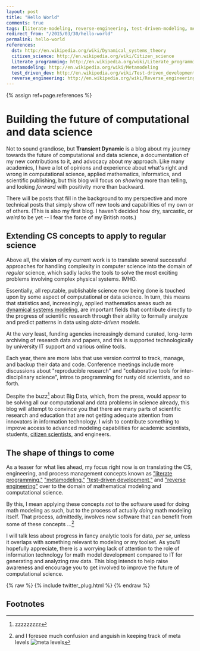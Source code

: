 ```yaml
---
layout: post
title: "Hello World"
comments: true
tags: [literate-modeling, reverse-engineering, test-driven-modeling, metamodeling, discussion]
redirect_from: "/2015/03/30/hello-world"
permalink: hello-world
references:
  dst: http://en.wikipedia.org/wiki/Dynamical_systems_theory
  citizen_science: http://en.wikipedia.org/wiki/Citizen_science
  literate_programming: http://en.wikipedia.org/wiki/Literate_programming
  metamodeling: http://en.wikipedia.org/wiki/Metamodeling
  test_driven_dev: http://en.wikipedia.org/wiki/Test-driven_development
  reverse_engineering: http://en.wikipedia.org/wiki/Reverse_engineering
---
```


{% assign ref=page.references %}

# Building the future of computational and data science

Not to sound grandiose, but **Transient Dynamic** is a blog about my
journey towards the future of computational and data science, a
documentation of my new contributions to it, and advocacy about my
approach. Like many academics, I have a lot of opinions and experience
about what's right and wrong in computational science, applied
mathematics, informatics, and scientific publishing, but this blog
will focus on *showing* more than telling, and looking *forward* with
positivity more than backward.

There will be posts that fill in the background to my perspective and
more technical posts that simply show off new tools and capabilities
of my own or of others. (This is also my first blog. I haven't decided
how dry, sarcastic, or *weird* to be yet -- I fear the force of my British roots.)

## Extending CS concepts to apply to regular science

Above all, the **vision** of my current work is to translate several
successful approaches for handling complexity in computer science into
the domain of *regular* science, which sadly lacks the tools to solve
the most exciting problems involving complex physical
systems. IMHO.

Essentially, all reputable, publishable science now being done is
touched upon by some aspect of computational or data science. In turn,
this means that statistics and, increasingly, applied mathematics
areas such as
[dynamical systems modeling]({{ref['dst']}}),
are important fields that contribute directly to the progress of
scientific research through their ability to formally analyze and
predict patterns in data using *data-driven models*.

At the very least, funding agencies increasingly demand curated, long-term
archiving of research data and papers, and this is supported
technologically by university IT support and various online tools.

Each year, there are more labs that use version control to track,
manage, and backup their data and code. Conference meetings include
more discussions about "reproducible research" and "collaborative
tools for inter-disciplinary science", intros to programming for rusty
old scientists, and so forth.

Despite the buzz[^1] about Big Data, which, from the press, would
appear to be solving all our computational and data problems in
science already, this blog will attempt to convince you that there are
many parts of scientific research and education that are not getting
adequate attention from innovators in information technology. I wish
to contribute something to improve access to advanced modeling
capabilities for academic scientists, students,
[citizen scientists]({{ref['citizen_science']}}), and engineers.

## The shape of things to come

As a teaser for what lies ahead, my focus right now is on translating
the CS, engineering, and process management concepts known as
["literate programming,"]({{ref['literate_programming']}})
["metamodeling,"]({{ref['metamodeling']}})
["test-driven development,"]({{ref['test_driven_dev']}})
and
["reverse engineering"]({{ref['reverse_engineering']}})
over to the domain of mathematical modeling and computational
science.

By this, I mean applying these concepts *not* to the software used for
doing math modeling as such, but to the process of actually *doing*
math modeling itself. That process, admittedly, involves new
software that can benefit from some of these concepts ...[^2]

I will talk less about progress in fancy analytic tools for data, *per
se*, unless it overlaps with something relevant to modeling or my toolset. As you'll
hopefully appreciate, there is a worrying lack of attention to the
role of information technology for math model development compared to
IT for generating and analyzing raw data. This blog intends to help
raise awareness and encourage you to get involved to improve the
future of computational science.

{% raw %}
{% include twitter_plug.html %}
{% endraw %}

## Footnotes

[^1]: zzzzzzzzz

[^2]: and I foresee much confusion and anguish in keeping track of meta levels ![meta levels](http://imgs.xkcd.com/comics/hofstadter.png)


